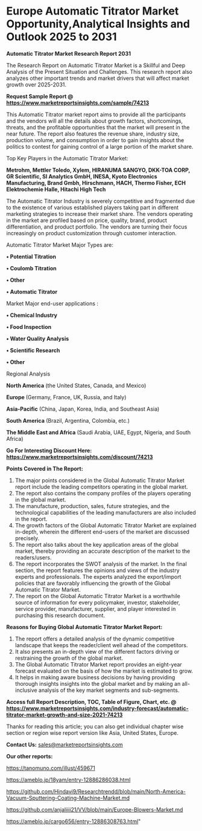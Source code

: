# Europe Automatic Titrator Market Opportunity,Analytical Insights and Outlook 2025 to 2031

<strong>Automatic Titrator Market Research Report 2031</strong>

The Research Report on Automatic Titrator Market is a Skillful and Deep Analysis of the Present Situation and Challenges. This research report also analyzes other important trends and market drivers that will affect market growth over 2025-2031.

<strong>Request Sample Report @ <a href=https://www.marketreportsinsights.com/sample/74213>https://www.marketreportsinsights.com/sample/74213</a></strong>

This Automatic Titrator market report aims to provide all the participants and the vendors will all the details about growth factors, shortcomings, threats, and the profitable opportunities that the market will present in the near future. The report also features the revenue share, industry size, production volume, and consumption in order to gain insights about the politics to contest for gaining control of a large portion of the market share.

Top Key Players in the Automatic Titrator Market:

<strong>Metrohm, Mettler Toledo, Xylem, HIRANUMA SANGYO, DKK-TOA CORP, GR Scientific, SI Analytics GmbH, INESA, Kyoto Electronics Manufacturing, Brand Gmbh, Hirschmann, HACH, Thermo Fisher, ECH Elektrochemie Halle, Hitachi High Tech</strong>

The Automatic Titrator Industry is severely competitive and fragmented due to the existence of various established players taking part in different marketing strategies to increase their market share. The vendors operating in the market are profiled based on price, quality, brand, product differentiation, and product portfolio. The vendors are turning their focus increasingly on product customization through customer interaction.

Automatic Titrator Market Major Types are:

<strong>• Potential Titration

• Coulomb Titration

• Other

• Automatic Titrator</strong>

Market Major end-user applications :

<strong>• Chemical Industry

• Food Inspection

• Water Quality Analysis

• Scientific Research

• Other</strong>

Regional Analysis

</u><strong><b>North America</b></strong> (the United States, Canada, and Mexico)

<strong><b>Europe </b></strong>(Germany, France, UK, Russia, and Italy)

<strong><b>Asia-Pacific</b></strong> (China, Japan, Korea, India, and Southeast Asia)

<strong><b>South America</b></strong> (Brazil, Argentina, Colombia, etc.)

<strong><b>The Middle East and Africa</b></strong> (Saudi Arabia, UAE, Egypt, Nigeria, and South Africa)

<strong>Go For Interesting Discount Here: <a href=https://www.marketreportsinsights.com/discount/74213>https://www.marketreportsinsights.com/discount/74213</a></strong>

<strong>Points Covered in The Report:</strong>
<ol>
  <li>The major points considered in the Global Automatic Titrator Market report include the leading competitors operating in the global market.</li>
  <li>The report also contains the company profiles of the players operating in the global market.</li>
  <li>The manufacture, production, sales, future strategies, and the technological capabilities of the leading manufacturers are also included in the report.</li>
  <li>The growth factors of the Global Automatic Titrator Market are explained in-depth, wherein the different end-users of the market are discussed precisely.</li>
  <li>The report also talks about the key application areas of the global market, thereby providing an accurate description of the market to the readers/users.</li>
  <li>The report incorporates the SWOT analysis of the market. In the final section, the report features the opinions and views of the industry experts and professionals. The experts analyzed the export/import policies that are favorably influencing the growth of the Global Automatic Titrator Market.</li>
  <li>The report on the Global Automatic Titrator Market is a worthwhile source of information for every policymaker, investor, stakeholder, service provider, manufacturer, supplier, and player interested in purchasing this research document.</li>
</ol>
<strong>Reasons for Buying Global Automatic Titrator Market Report:</strong>

<ol>
  <li>The report offers a detailed analysis of the dynamic competitive landscape that keeps the reader/client well ahead of the competitors.</li>
  <li>It also presents an in-depth view of the different factors driving or restraining the growth of the global market.</li>
  <li>The Global Automatic Titrator Market report provides an eight-year forecast evaluated on the basis of how the market is estimated to grow.</li>
  <li>It helps in making aware business decisions by having providing thorough insights insights into the global market and by making an all-inclusive analysis of the key market segments and sub-segments.</li>
</ol>
<strong>Access full Report Description, TOC, Table of Figure, Chart, etc. @ <a href=https://www.marketreportsinsights.com/industry-forecast/automatic-titrator-market-growth-and-size-2021-74213>https://www.marketreportsinsights.com/industry-forecast/automatic-titrator-market-growth-and-size-2021-74213</a></strong>


Thanks for reading this article; you can also get individual chapter wise section or region wise report version like Asia, United States, Europe.

<strong>Contact Us:</strong>
sales@marketreportsinsights.com

<strong>Our other reports:</strong>

<a href=https://tanomuno.com/illust/459671>https://tanomuno.com/illust/459671</a>

<a href=https://ameblo.jp/18yam/entry-12886286038.html>https://ameblo.jp/18yam/entry-12886286038.html</a>

<a href=https://github.com/Hindavi9/Researchtrendd/blob/main/North-America-Vacuum-Sputtering-Coating-Machine-Market.md>https://github.com/Hindavi9/Researchtrendd/blob/main/North-America-Vacuum-Sputtering-Coating-Machine-Market.md</a>

<a href=https://github.com/anjaliiii21/VV/blob/main/Europe-Blowers-Market.md>https://github.com/anjaliiii21/VV/blob/main/Europe-Blowers-Market.md</a>

<a href=https://ameblo.jp/cargo656/entry-12886308763.html>https://ameblo.jp/cargo656/entry-12886308763.html</a>"

